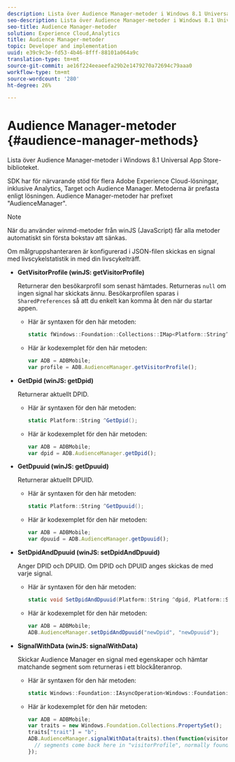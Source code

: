 ```yaml
---
description: Lista över Audience Manager-metoder i Windows 8.1 Universal App Store-biblioteket.
seo-description: Lista över Audience Manager-metoder i Windows 8.1 Universal App Store-biblioteket.
seo-title: Audience Manager-metoder
solution: Experience Cloud,Analytics
title: Audience Manager-metoder
topic: Developer and implementation
uuid: e39c9c3e-fd53-4b46-8fff-88101a064a9c
translation-type: tm+mt
source-git-commit: ae16f224eeaeefa29b2e1479270a72694c79aaa0
workflow-type: tm+mt
source-wordcount: '280'
ht-degree: 26%

---
```



# Audience Manager-metoder {#audience-manager-methods}

Lista över Audience Manager-metoder i Windows 8.1 Universal App Store-biblioteket.

SDK har för närvarande stöd för flera Adobe Experience Cloud-lösningar, inklusive Analytics, Target och Audience Manager. Metoderna är prefasta enligt lösningen. Audience Manager-metoder har prefixet &quot;AudienceManager&quot;.

>[!NOTE]
>
>När du använder winmd-metoder från winJS (JavaScript) får alla metoder automatiskt sin första bokstav att sänkas.

Om målgruppshanteraren är konfigurerad i JSON-filen skickas en signal med livscykelstatistik in med din livscykelträff.

* **GetVisitorProfile (winJS: getVisitorProfile)**

   Returnerar den besökarprofil som senast hämtades. Returneras `null` om ingen signal har skickats ännu. Besökarprofilen sparas i `SharedPreferences` så att du enkelt kan komma åt den när du startar appen.

   * Här är syntaxen för den här metoden:

      ```csharp
      static fWindows::Foundation::Collections::IMap<Platform::String^, Platform::Object^> ^GetVisitorProfile();
      ```

   * Här är kodexemplet för den här metoden:

      ```js
      var ADB = ADBMobile; 
      var profile = ADB.AudienceManager.getVisitorProfile();
      ```

* **GetDpid (winJS: getDpid)**

   Returnerar aktuellt DPID.

   * Här är syntaxen för den här metoden:

      ```csharp
      static Platform::String ^GetDpid();
      ```

   * Här är kodexemplet för den här metoden:

      ```js
      var ADB = ADBMobile; 
      var dpid = ADB.AudienceManager.getDpid();
      ```

* **GetDpuuid (winJS: getDpuuid)**

   Returnerar aktuellt DPUID.

   * Här är syntaxen för den här metoden:

      ```csharp
      static Platform::String ^GetDpuuid();
      ```

   * Här är kodexemplet för den här metoden:

      ```js
      var ADB = ADBMobile; 
      var dpuuid = ADB.AudienceManager.getDpuuid();
      ```

* **SetDpidAndDpuuid (winJS: setDpidAndDpuuid)**

   Anger DPID och DPUID. Om DPID och DPUID anges skickas de med varje signal.

   * Här är syntaxen för den här metoden:

      ```csharp
      static void SetDpidAndDpuuid(Platform::String ^dpid, Platform::String ^dpuuid); 
      ```

   * Här är kodexemplet för den här metoden:

      ```js
      var ADB = ADBMobile; 
      ADB.AudienceManager.setDpidAndDpuuid("newDpid", "newDpuuid");
      ```

* **SignalWithData (winJS: signalWithData)**

   Skickar Audience Manager en signal med egenskaper och hämtar matchande segment som returneras i ett blockåteranrop.

   * Här är syntaxen för den här metoden:

      ```csharp
      static Windows::Foundation::IAsyncOperation<Windows::Foundation::Collections::IMap<Platform::String^, Platform::Object> > ^SignalWithData(Windows::Foundation::Collections::IMap<Platform::String^, Platform::Object^> ^data);
      ```

   * Här är kodexemplet för den här metoden:

      ```js
      var ADB = ADBMobile; 
      var traits = new Windows.Foundation.Collections.PropertySet(); 
      traits["trait"] = "b"; 
      ADB.AudienceManager.signalWithData(traits).then(function(visitorProfile) { 
        // segments come back here in "visitorProfile", normally found in the "segs" object of your json 
      }); 
      ```

